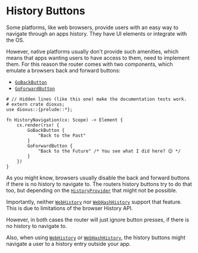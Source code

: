 # History Buttons

Some platforms, like web browsers, provide users with an easy way to navigate
through an apps history. They have UI elements or integrate with the OS.

However, native platforms usually don't provide such amenities, which means that
apps wanting users to have access to them, need to implement them. For this
reason the router comes with two components, which emulate a browsers back and
forward buttons:

- [`GoBackButton`](https://docs.rs/dioxus-router/latest/dioxus_router/components/fn.GoBackButton.html)
- [`GoForwardButton`](https://docs.rs/dioxus-router/latest/dioxus_router/components/fn.GoForwardButton.html)

```rust,no_run
# // Hidden lines (like this one) make the documentation tests work.
# extern crate dioxus;
use dioxus::{prelude::*};

fn HistoryNavigation(cx: Scope) -> Element {
    cx.render(rsx! {
        GoBackButton {
            "Back to the Past"
        }
        GoForwardButton {
            "Back to the Future" /* You see what I did here? 😉 */
        }
    })
}
```

As you might know, browsers usually disable the back and forward buttons if
there is no history to navigate to. The routers history buttons try to do that
too, but depending on the [`HistoryProvider`] that might not be possible.

Importantly, neither [`WebHistory`] nor [`WebHashHistory`] support that feature.
This is due to limitations of the browser History API.

However, in both cases the router will just ignore button presses, if there is
no history to navigate to.

Also, when using [`WebHistory`] or [`WebHashHistory`], the history buttons might
navigate a user to a history entry outside your app.

[`HistoryProvider`]: ./history-providers.md
[`WebHistory`]: https://docs.rs/dioxus-router/latest/dioxus_router/history/struct.WebHistory.html
[`WebHashHistory`]: https://docs.rs/dioxus-router/latest/dioxus_router/history/struct.WebHashHistory.html
